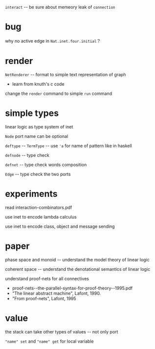 `interact` -- be sure about memeory leak of `connection`

# bug

why no active edge in `Nat.inet.four.initial`？

# render

`NetRenderer` -- format to simple text representation of graph

- learn from knuth's c code

change the `render` command to simple `run` command

# simple types

linear logic as type system of inet

`Node` port name can be optional

`deftype` -- `TermType` -- use `'a` for name of pattern like in haskell

`defnode` -- type check

`defnet` -- type check words composition

`Edge` -- type check the two ports

# experiments

read interaction-combinators.pdf

use inet to encode lambda calculus

use inet to encode class, object and message sending

# paper

phase space and monoid -- understand the model theory of linear logic

coherent space -- understand the denotational semantics of linear logic

understand proof-nets for all connectives

- proof-nets--the-parallel-syntax-for-proof-theory--1995.pdf
- "The linear abstract machine", Lafont, 1990.
- "From proof-nets", Lafont, 1995

# value

the stack can take other types of values -- not only port

`"name" set` and `"name" get` for local variable
